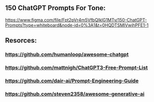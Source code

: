 ## 150 ChatGPT Prompts For Tone:

https://www.figma.com/file/Fpt2pVr4m5VfbQIklG1MTv/150-ChatGPT-Prompts?type=whiteboard&node-id=0%3A1&t=0HQDTSMIVwihPFE1-1

## Resorces:

### https://github.com/humanloop/awesome-chatgpt
### https://github.com/mattnigh/ChatGPT3-Free-Prompt-List
### https://github.com/dair-ai/Prompt-Engineering-Guide
### https://github.com/steven2358/awesome-generative-ai
